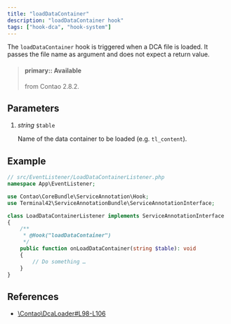 ```yaml
---
title: "loadDataContainer"
description: "loadDataContainer hook"
tags: ["hook-dca", "hook-system"]
---
```



The `loadDataContainer` hook is triggered when a DCA file is loaded. It passes
the file name as argument and does not expect a return value.

> #### primary:: Available   
> from Contao 2.8.2.


## Parameters

1. *string* `$table`

    Name of the data container to be loaded (e.g. `tl_content`).


## Example

```php
// src/EventListener/LoadDataContainerListener.php
namespace App\EventListener;

use Contao\CoreBundle\ServiceAnnotation\Hook;
use Terminal42\ServiceAnnotationBundle\ServiceAnnotationInterface;

class LoadDataContainerListener implements ServiceAnnotationInterface
{
    /**
     * @Hook("loadDataContainer")
     */
    public function onLoadDataContainer(string $table): void
    {
        // Do something …
    }
}
```


## References

* [\Contao\DcaLoader#L98-L106](https://github.com/contao/contao/blob/4.7.6/core-bundle/src/Resources/contao/library/Contao/DcaLoader.php#L98-L106)
